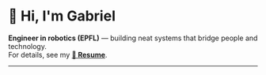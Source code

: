 <!-- Profile Header -->
<h1 align="left"> 👋 Hi, I'm Gabriel</h1>

**Engineer in robotics (EPFL)** — building neat systems that bridge people and technology.  
For details, see my **[📄 Resume](./Gabriel_PAFFI_Resume.pdf)**.

---
